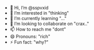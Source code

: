 - 👋 Hi, I’m @sspvxid
- 👀 I’m interested in "thinking"
- 🌱 I’m currently learning "..."
- 💞️ I’m looking to collaborate on "crax.."
- 📫 How to reach me "dont"
- 😄 Pronouns: "rich"
- ⚡ Fun fact: "why?"

<!---
sspvxid/sspvxid is a ✨ special ✨ repository because its `README.md` (this file) appears on your GitHub profile.
You can click the Preview link to take a look at your changes.
--->
